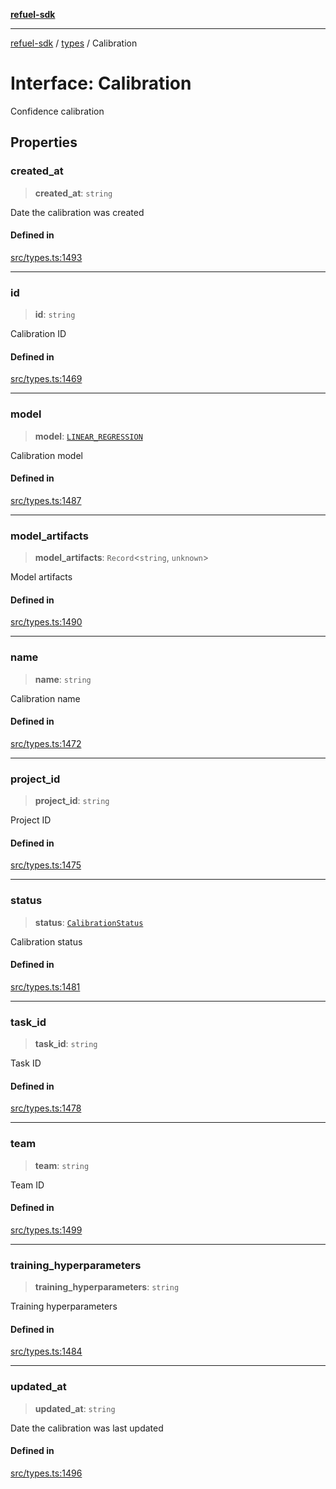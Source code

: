 [**refuel-sdk**](../../README.md)

***

[refuel-sdk](../../modules.md) / [types](../README.md) / Calibration

# Interface: Calibration

Confidence calibration

## Properties

### created\_at

> **created\_at**: `string`

Date the calibration was created

#### Defined in

[src/types.ts:1493](https://github.com/refuel-ai/refuel-sdk/blob/4c2ff8dd3473ca3a77a7beb7cac6d4e017c1d0e0/src/types.ts#L1493)

***

### id

> **id**: `string`

Calibration ID

#### Defined in

[src/types.ts:1469](https://github.com/refuel-ai/refuel-sdk/blob/4c2ff8dd3473ca3a77a7beb7cac6d4e017c1d0e0/src/types.ts#L1469)

***

### model

> **model**: [`LINEAR_REGRESSION`](../enumerations/CalibrationModel.md#linear_regression)

Calibration model

#### Defined in

[src/types.ts:1487](https://github.com/refuel-ai/refuel-sdk/blob/4c2ff8dd3473ca3a77a7beb7cac6d4e017c1d0e0/src/types.ts#L1487)

***

### model\_artifacts

> **model\_artifacts**: `Record`\<`string`, `unknown`\>

Model artifacts

#### Defined in

[src/types.ts:1490](https://github.com/refuel-ai/refuel-sdk/blob/4c2ff8dd3473ca3a77a7beb7cac6d4e017c1d0e0/src/types.ts#L1490)

***

### name

> **name**: `string`

Calibration name

#### Defined in

[src/types.ts:1472](https://github.com/refuel-ai/refuel-sdk/blob/4c2ff8dd3473ca3a77a7beb7cac6d4e017c1d0e0/src/types.ts#L1472)

***

### project\_id

> **project\_id**: `string`

Project ID

#### Defined in

[src/types.ts:1475](https://github.com/refuel-ai/refuel-sdk/blob/4c2ff8dd3473ca3a77a7beb7cac6d4e017c1d0e0/src/types.ts#L1475)

***

### status

> **status**: [`CalibrationStatus`](../enumerations/CalibrationStatus.md)

Calibration status

#### Defined in

[src/types.ts:1481](https://github.com/refuel-ai/refuel-sdk/blob/4c2ff8dd3473ca3a77a7beb7cac6d4e017c1d0e0/src/types.ts#L1481)

***

### task\_id

> **task\_id**: `string`

Task ID

#### Defined in

[src/types.ts:1478](https://github.com/refuel-ai/refuel-sdk/blob/4c2ff8dd3473ca3a77a7beb7cac6d4e017c1d0e0/src/types.ts#L1478)

***

### team

> **team**: `string`

Team ID

#### Defined in

[src/types.ts:1499](https://github.com/refuel-ai/refuel-sdk/blob/4c2ff8dd3473ca3a77a7beb7cac6d4e017c1d0e0/src/types.ts#L1499)

***

### training\_hyperparameters

> **training\_hyperparameters**: `string`

Training hyperparameters

#### Defined in

[src/types.ts:1484](https://github.com/refuel-ai/refuel-sdk/blob/4c2ff8dd3473ca3a77a7beb7cac6d4e017c1d0e0/src/types.ts#L1484)

***

### updated\_at

> **updated\_at**: `string`

Date the calibration was last updated

#### Defined in

[src/types.ts:1496](https://github.com/refuel-ai/refuel-sdk/blob/4c2ff8dd3473ca3a77a7beb7cac6d4e017c1d0e0/src/types.ts#L1496)
